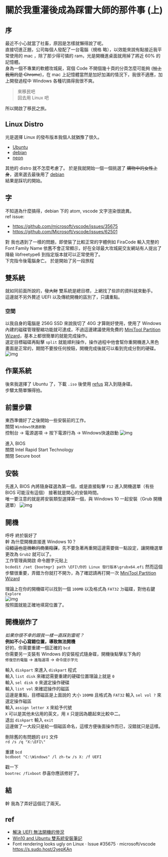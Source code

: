 # 關於我重灌後成為踩雷大師的那件事 (上)

## 序
最近不小心就當了社畜，原因是怎樣就懶得說了呢。  
直接切進正題，公司每個人發配了一台電腦（規格 略），以效能來說有點接近我平常使用的 mac ，除了那少得可憐的 ram，光是開機進桌面就用掉了將近 60% 的記憶體。  
身為一個不專業的軟體攻城屍，寫個 Code 不開個幾十頁的分頁怎麼可能夠 (~~加上我用的是 Chrome~~)，在 mac 上記憶體當然是加好加滿的情況下，我很不適應，加上開發過程中 Windows 各種坑搞得我很不爽。  
> 來移民吧  
> 回去用 Linux 吧

所以開啟了移民之旅。

## Linux Distro
光是選擇 Linux 的發布版本我個人就猶豫了很久。
 - [Ubuntu](http://ubuntu.com)
 - [debian](http://debian.org)
 - [neon](https://neon.kde.org/)

其他的 distro 就不怎麼考慮了。
於是我就開始一個一個挑選了 ~~購物中的女性上身~~，選來選去最後用了 [debian](http://debian.org)  
結果是踩坑的開始。

## 字
不知道為什麼搞得，debian 下的 atom, vscode 文字渲染很詭異。  
ref issue: 
 - https://github.com/microsoft/vscode/issues/35675
 - https://github.com/Microsoft/vscode/issues/62501

對 我也遇到了一樣的問題，即使裝了比較正常的字體例如 FiraCode 輸入完整的 Font Family Name 依舊不會正常顯示，好在全球最大攻城屍交友網站有人提出了降級 libfreetype6 到指定版本就可以正常使用了。  
下完指令後電腦身亡。
於是開始了另一段旅程

## 雙系統
就如同前面所說的，~~發大財~~ 雙系統是總目標，上網找了些許的資料就來動手。   
這邊就不另外贅述 UEFI 以及傳統開機的區別了，只講重點。

 ### 空間
 以我自身的電腦是 256G SSD 來說我切了 40G 才算剛好使用，使用了 Windows 內建的磁碟管理壓縮功能就可達成，不過這邊建議使用免費的 [MiniTool Partition Wizard](https://www.partitionwizard.com)，基本上都很簡單的就能完成操作。  
 選定目標磁碟再點擊 `split` 就能順利操作，操作過程中他會幫你重開機進入黑色畫面是正常的，期間不要按任何按鈕，開機完成後就可以看到完成分割的硬碟。
 ![img](https://dr.sudo.host/YB6ZZ8+)

 ## 作業系統
 後來我選擇了 Ubuntu 了，下載 `.iso` 後使用 [refus](http://rufus.ie) 寫入到隨身碟。  
 步驟太簡單懶得拍。

 ## 前置步驟
 東西準備好了之後開始一些安裝前的工作。  
 關閉 `Windows快速啟動`  
    控制台 -> 電源選項 -> 按下電源行為 -> Windows快速啟動
    ![img](https://dr.sudo.host/koXL3s+)  

 進入 BIOS  
 關閉 Intel Rapid Start Technology  
 關閉 Secure boot
 
 ## 安裝
 先進入 BIOS 內將隨身碟選為第一個，或是直接點擊 `F12` 進入開機選單（有些 BIOS 可能沒有這個）
 接著就是開心的安裝時間。  
 唯一要注意的就是將安裝類型選擇第一個，與 Windows 10 一起安裝（Grub 開機選單）
 ![img](https://dr.sudo.host/RPrGPH+)

 ## 開機
 呼呼 終於裝好了  
 幹 為什麼開機直接進 Windows 10？  
 ~~沒錯這也是微軟的商業陰謀~~，先不要急著再重開這邊需要做一點設定，讓開機選單更改為 `Grub2` 就可以了。  
 工作管理員開啟 命令題字元貼上  
 `bcdedit /set {bootmgr} path \EFI\你的 Linux 發行版本\grubx64.efi`
 然而這個步驟很重要，弄錯ㄌ你就打不開ㄌ，為了確認請再打開一次 [MiniTool Partition Wizard](https://www.partitionwizard.com)

 理論上在你的開機碟可以找到一個 `100MB` 以及格式為 `FAT32` ㄉ磁碟，對他右鍵 `Explore`  
 ![img](https://dr.sudo.host/XkqBXe+)  
 按照圖就能正確地填寫位置了。  


 ## 開機崩炸了
 *如果你很不幸的跟我一樣一直踩到雷呢？*  
 **例如不小心寫錯位置，導致無法開機**  
 好的，你需要重建一個正確的 `bcd`  
 你需要另一支裝有 Windows 的安裝程式隨身碟，開機後點擊左下角的  
 `修復您的電腦` -> `進階選項` -> `命令提示字元`  

 輸入 `diskpart` 來進入 `diskpart` 程式  
 輸入 `list disk` 來確認需要重建的硬碟位置理論上就是 `0`  
 輸入 `sel disk 0` 來選定操作硬碟  
 輸入 `list vol` 來確認操作的磁區  
 這邊是重點，目標磁區是上面說的 大小 `100MB` 且格式為 `FAT32` 
 輸入 `sel vol ?` 來選定操作磁區  
 輸入 `assign letter X` 來給予代號  
 `X` 可以是其他未佔用的英文，用 `X` 只是因為聽起來比較中二。  
 退出 `diskpart` 輸入 `exit`  
 這邊做了一大段只是給一個磁區命名，這樣方便後面操作而已，沒錯就只是這樣。  

 刪除舊的有問題的 `EFI` 文件  
 `rd /s /q "X:\EFI\"`  

 重建 `bcd`  
 `bcdboot "C:\Windows" /l zh-tw /s X: /f UEFI`  

 戳一下  
 `bootrec /fixboot`
 恭喜你應該修好了。

 ## 結
 幹 我為了弄好這個花了兩天。

 ## ref
  - [解決 UEFI 無法開機的慘況](https://s.sudo.host/2yiqdRX)
  - [Win10 and Ubuntu 雙系統安裝筆記](https://s.sudo.host/2yep6mr)
  - Font rendering looks ugly on Linux · Issue #35675 · microsoft/vscode https://s.sudo.host/2yepKAn